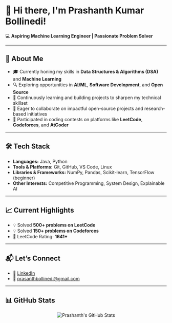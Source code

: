 # 👋 Hi there, I'm Prashanth Kumar Bollinedi!

💻 **Aspiring Machine Learning Engineer | Passionate Problem Solver**

---

## 🚀 About Me

- 🎓 Currently honing my skills in **Data Structures & Algorithms (DSA)** and **Machine Learning**
- 🔍 Exploring opportunities in **AI/ML**, **Software Development**, and **Open Source**
- 🌱 Continuously learning and building projects to sharpen my technical skillset
- 🤝 Eager to collaborate on impactful open-source projects and research-based initiatives
- 🏅 Participated in coding contests on platforms like **LeetCode**, **Codeforces**, and **AtCoder**

---

## 🛠️ Tech Stack

- **Languages:** Java, Python
- **Tools & Platforms:** Git, GitHub, VS Code, Linux
- **Libraries & Frameworks:** NumPy, Pandas, Scikit-learn, TensorFlow (beginner)
- **Other Interests:** Competitive Programming, System Design, Explainable AI

---

## 📈 Current Highlights

- 💡 Solved **500+ problems on LeetCode**
- 💡 Solved **150+ problems on Codeforces**
- 🔰 LeetCode Rating: **1641+**
  

---

## 📬 Let’s Connect

- 💼 [LinkedIn](https://linkedin.com/in/prasanth-kumar-bollinedi)
- 📧 prasanthbollinedi@gmail.com

---

## 📊 GitHub Stats

<p align="center">
  <img src="https://github-readme-stats.vercel.app/api?username=Prashanth-Kumar-Bollinedi&show_icons=true&theme=radical" alt="Prashanth's GitHub Stats"/>
</p>
